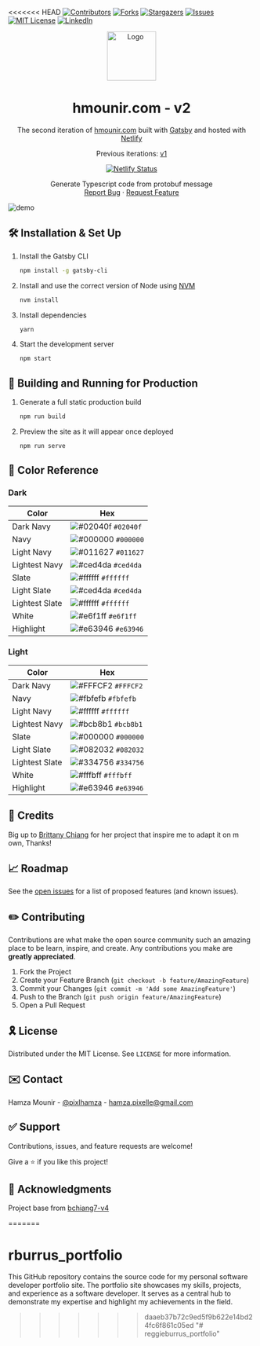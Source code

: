 <<<<<<< HEAD
[![Contributors][contributors-shield]][contributors-url]
[![Forks][forks-shield]][forks-url]
[![Stargazers][stars-shield]][stars-url]
[![Issues][issues-shield]][issues-url]
[![MIT License][license-shield]][license-url]
[![LinkedIn][linkedin-shield]][linkedin-url]

<div align="center">
  <img alt="Logo" src="https://raw.githubusercontent.com/hamzaPixl/hmounir/master/src/images/logo.png" width="100" />
</div>
<h1 align="center">
  hmounir.com - v2
</h1>
<p align="center">
  The second iteration of <a href="https://hmounir.com" target="_blank">hmounir.com</a> built with <a href="https://www.gatsbyjs.org/" target="_blank">Gatsby</a> and hosted with <a href="https://www.netlify.com/" target="_blank">Netlify</a>
</p>
<p align="center">
  Previous iterations:
  <a href="https://github.com/hamzaPixl/hamza.io" target="_blank">v1</a>
</p>
<p align="center">
  <a href="https://app.netlify.com/sites/hmounir/deploys" target="_blank">
    <img src="https://api.netlify.com/api/v1/badges/1963b488-7b78-48c9-9e2d-6fb5e47ab3af/deploy-status" alt="Netlify Status" />
  </a>
</p>

<p align="center">
  Generate Typescript code from protobuf message
  <br />
  <a href="https://github.com/hamzaPixl/protobuf-ts-generator/issues">Report Bug</a>
  ·
  <a href="https://github.com/hamzaPixl/protobuf-ts-generator/issues">Request Feature</a>
</p>

![demo](https://raw.githubusercontent.com/hamzaPixl/hmounir/master/src/images/demo.png)

## 🛠 Installation & Set Up

1. Install the Gatsby CLI

   ```sh
   npm install -g gatsby-cli
   ```

2. Install and use the correct version of Node using [NVM](https://github.com/nvm-sh/nvm)

   ```sh
   nvm install
   ```

3. Install dependencies

   ```sh
   yarn
   ```

4. Start the development server

   ```sh
   npm start
   ```

## 🚀 Building and Running for Production

1. Generate a full static production build

   ```sh
   npm run build
   ```

1. Preview the site as it will appear once deployed

   ```sh
   npm run serve
   ```

## 🎨 Color Reference

### Dark

| Color          | Hex                                                                |
| -------------- | ------------------------------------------------------------------ |
| Dark Navy      | ![#02040f](https://via.placeholder.com/10/02040f?text=+) `#02040f` |
| Navy           | ![#000000](https://via.placeholder.com/10/000000?text=+) `#000000` |
| Light Navy     | ![#011627](https://via.placeholder.com/10/011627?text=+) `#011627` |
| Lightest Navy  | ![#ced4da](https://via.placeholder.com/10/ced4da?text=+) `#ced4da` |
| Slate          | ![#ffffff](https://via.placeholder.com/10/ffffff?text=+) `#ffffff` |
| Light Slate    | ![#ced4da](https://via.placeholder.com/10/ced4da?text=+) `#ced4da` |
| Lightest Slate | ![#ffffff](https://via.placeholder.com/10/ffffff?text=+) `#ffffff` |
| White          | ![#e6f1ff](https://via.placeholder.com/10/e6f1ff?text=+) `#e6f1ff` |
| Highlight      | ![#e63946](https://via.placeholder.com/10/e63946?text=+) `#e63946` |

### Light

| Color          | Hex                                                                |
| -------------- | ------------------------------------------------------------------ |
| Dark Navy      | ![#FFFCF2](https://via.placeholder.com/10/FFFCF2?text=+) `#FFFCF2` |
| Navy           | ![#fbfefb](https://via.placeholder.com/10/fbfefb?text=+) `#fbfefb` |
| Light Navy     | ![#ffffff](https://via.placeholder.com/10/ffffff?text=+) `#ffffff` |
| Lightest Navy  | ![#bcb8b1](https://via.placeholder.com/10/bcb8b1?text=+) `#bcb8b1` |
| Slate          | ![#000000](https://via.placeholder.com/10/000000?text=+) `#000000` |
| Light Slate    | ![#082032](https://via.placeholder.com/10/082032?text=+) `#082032` |
| Lightest Slate | ![#334756](https://via.placeholder.com/10/334756?text=+) `#334756` |
| White          | ![#fffbff](https://via.placeholder.com/10/fffbff?text=+) `#fffbff` |
| Highlight      | ![#e63946](https://via.placeholder.com/10/e63946?text=+) `#e63946` |

## 📌 Credits

Big up to [Brittany Chiang](https://brittanychiang.com) for her project that inspire me to adapt it on m own, Thanks!

## 📈 Roadmap

See the [open issues](https://github.com/hamzaPixl/hmounir/issues) for a list of proposed features (and known issues).

## ✏️ Contributing

Contributions are what make the open source community such an amazing place to be learn, inspire, and create. Any contributions you make are **greatly appreciated**.

1. Fork the Project
2. Create your Feature Branch (`git checkout -b feature/AmazingFeature`)
3. Commit your Changes (`git commit -m 'Add some AmazingFeature'`)
4. Push to the Branch (`git push origin feature/AmazingFeature`)
5. Open a Pull Request

## 🎗 License

Distributed under the MIT License. See `LICENSE` for more information.

## ✉️ Contact

Hamza Mounir - [@pixlhamza](https://twitter.com/pixlhamza) - hamza.pixelle@gmail.com

## ✅ Support

Contributions, issues, and feature requests are welcome!

Give a ⭐️ if you like this project!

## 🔎 Acknowledgments

Project base from [bchiang7-v4](https://github.com/bchiang7/v4)

[contributors-shield]: https://img.shields.io/github/contributors/hamzaPixl/hmounir.svg?style=for-the-badge
[contributors-url]: https://github.com/hamzaPixl/hmounir/graphs/contributors
[forks-shield]: https://img.shields.io/github/forks/hamzaPixl/hmounir.svg?style=for-the-badge
[forks-url]: https://github.com/hamzaPixl/hmounir/network/members
[stars-shield]: https://img.shields.io/github/stars/hamzaPixl/hmounir.svg?style=for-the-badge
[stars-url]: https://github.com/hamzaPixl/hmounir/stargazers
[issues-shield]: https://img.shields.io/github/issues/hamzaPixl/hmounir.svg?style=for-the-badge
[issues-url]: https://github.com/hamzaPixl/hmounir/issues
[license-shield]: https://img.shields.io/github/license/hamzaPixl/hmounir.svg?style=for-the-badge
[license-url]: https://github.com/hamzaPixl/hmounir/blob/master/LICENSE
[linkedin-shield]: https://img.shields.io/badge/-LinkedIn-black.svg?style=for-the-badge&logo=linkedin&colorB=555
[linkedin-url]: https://www.linkedin.com/in/hamza-mounir-0a7bb6139/
=======
# rburrus_portfolio
This GitHub repository contains the source code for my personal software developer portfolio site. The portfolio site showcases my skills, projects, and experience as a software developer. It serves as a central hub to demonstrate my expertise and highlight my achievements in the field.
>>>>>>> daaeb37b72c9ed5f9b622e14bd24fc6f861c05ed
"# reggieburrus_portfolio" 
